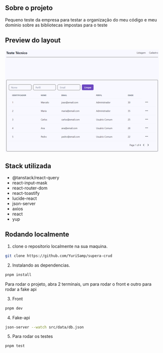 ## Sobre o projeto

Pequeno teste da empresa para testar a organização do meu código e meu dominio sobre as bibliotecas impostas para o teste

## Preview do layout

![layout](./public//preview.png)

## Stack utilizada

- @tanstack/react-query
- react-input-mask
- react-router-dom
- react-toastify
- lucide-react
- json-server
- axios
- react
- yup

## Rodando localmente

1. clone o repositorio localmente na sua maquina.

```bash
git clone https://github.com/YuriSamp/supera-crud
```

2. Instalando as dependencias.

```bash
pnpm install
```

Para rodar o projeto, abra 2 terminais, um para rodar o front e outro para rodar a fake api

3. Front

```bash
pnpm dev
```

4. Fake-api

```bash
json-server --watch src/data/db.json
```

5. Para rodar os testes

```bash
pnpm test
```
